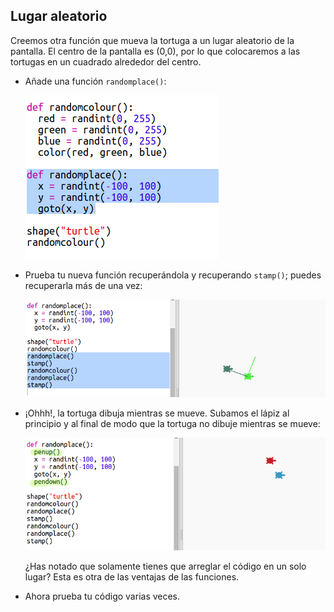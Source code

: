 ## Lugar aleatorio

Creemos otra función que mueva la tortuga a un lugar aleatorio de la pantalla. El centro de la pantalla es (0,0), por lo que colocaremos a las tortugas en un cuadrado alrededor del centro. 

+ Añade una función `randomplace()`:

    ![screenshot](images/modern-place-function.png)
    
+ Prueba tu nueva función recuperándola y recuperando `stamp()`; puedes recuperarla más de una vez:

    ![screenshot](images/modern-call-place.png)

+ ¡Ohhh!, la tortuga dibuja mientras se mueve. Subamos el lápiz al principio y al final de modo que la tortuga no dibuje mientras se mueve: 

    ![screenshot](images/modern-place-pen.png)
    
    ¿Has notado que solamente tienes que arreglar el código en un solo lugar? Esta es otra de las ventajas de las funciones. 

+ Ahora prueba tu código varias veces.



